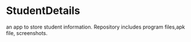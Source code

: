 # StudentDetails
an app to store student information.
Repository includes program files,apk file, screenshots.

